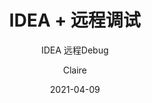 ---
layout:     post
title:      IDEA + 远程调试
subtitle:   IDEA 远程Debug
date:       2021-04-09
author:     Claire
header-img: img/post-bg-github-cup.jpg
catalog: true
tags:
    - IDEA
    - 项目调试
---